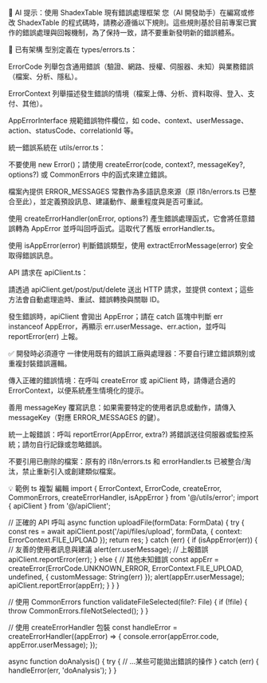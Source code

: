 🔔 AI 提示：使用 ShadexTable 現有錯誤處理框架
您（AI 開發助手）在編寫或修改 ShadexTable 的程式碼時，請務必遵循以下規則。這些規則基於目前專案已實作的錯誤處理與回報機制，為了保持一致，請不要重新發明新的錯誤體系。

📂 已有架構
型別定義在 types/errors.ts：

ErrorCode 列舉包含通用錯誤（驗證、網路、授權、伺服器、未知）與業務錯誤（檔案、分析、隱私）。

ErrorContext 列舉描述發生錯誤的情境（檔案上傳、分析、資料取得、登入、支付、其他）。

AppErrorInterface 規範錯誤物件欄位，如 code、context、userMessage、action、statusCode、correlationId 等。

統一錯誤系統在 utils/error.ts：

不要使用 new Error()；請使用 createError(code, context?, messageKey?, options?) 或 CommonErrors 中的函式來建立錯誤。

檔案內提供 ERROR_MESSAGES 常數作為多語訊息來源（原 i18n/errors.ts 已整合至此），並定義預設訊息、建議動作、嚴重程度與是否可重試。

使用 createErrorHandler(onError, options?) 產生錯誤處理函式，它會將任意錯誤轉為 AppError 並呼叫回呼函式。這取代了舊版 errorHandler.ts。

使用 isAppError(error) 判斷錯誤類型，使用 extractErrorMessage(error) 安全取得錯誤訊息。

API 請求在 apiClient.ts：

請透過 apiClient.get/post/put/delete 送出 HTTP 請求，並提供 context；這些方法會自動處理逾時、重試、錯誤轉換與關聯 ID。

發生錯誤時，apiClient 會拋出 AppError；請在 catch 區塊中判斷 err instanceof AppError，再顯示 err.userMessage、err.action，並呼叫 reportError(err) 上報。

✅ 開發時必須遵守
一律使用既有的錯誤工廠與處理器：不要自行建立錯誤類別或重複封裝錯誤邏輯。

傳入正確的錯誤情境：在呼叫 createError 或 apiClient 時，請傳遞合適的 ErrorContext，以便系統產生情境化的提示。

善用 messageKey 覆寫訊息：如果需要特定的使用者訊息或動作，請傳入 messageKey（對應 ERROR_MESSAGES 的鍵）。

統一上報錯誤：呼叫 reportError(AppError, extra?) 將錯誤送往伺服器或監控系統；請勿自行記錄或忽略錯誤。

不要引用已刪除的檔案：原有的 i18n/errors.ts 和 errorHandler.ts 已被整合/淘汰，禁止重新引入或創建類似檔案。

💡 範例
ts
複製
編輯
import { ErrorContext, ErrorCode, createError, CommonErrors, createErrorHandler, isAppError } from '@/utils/error';
import { apiClient } from '@/apiClient';

// 正確的 API 呼叫
async function uploadFile(formData: FormData) {
  try {
    const res = await apiClient.post('/api/files/upload', formData, { context: ErrorContext.FILE_UPLOAD });
    return res;
  } catch (err) {
    if (isAppError(err)) {
      // 友善的使用者訊息與建議
      alert(err.userMessage);
      // 上報錯誤
      apiClient.reportError(err);
    } else {
      // 其他未知錯誤
      const appErr = createError(ErrorCode.UNKNOWN_ERROR, ErrorContext.FILE_UPLOAD, undefined, { customMessage: String(err) });
      alert(appErr.userMessage);
      apiClient.reportError(appErr);
    }
  }
}

// 使用 CommonErrors
function validateFileSelected(file?: File) {
  if (!file) {
    throw CommonErrors.fileNotSelected();
  }
}

// 使用 createErrorHandler 包裝
const handleError = createErrorHandler((appError) => {
  console.error(appError.code, appError.userMessage);
});

async function doAnalysis() {
  try {
    // ...某些可能拋出錯誤的操作
  } catch (err) {
    handleError(err, 'doAnalysis');
  }
}